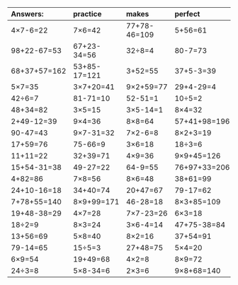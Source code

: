 | Answers: | practice | makes | perfect | ! |
| :--- | :--- | :--- | :--- | :--- |
| 4×7-6=22 | 7×6=42 | 77+78-46=109 | 5+56=61 | 8+49-12=45 | 
| 98+22-67=53 | 67+23-34=56 | 32÷8=4 | 80-7=73 | 60+38+24=122 | 
| 68+37+57=162 | 53+85-17=121 | 3+52=55 | 37+5-3=39 | 91-76=15 | 
| 5×7=35 | 3×7+20=41 | 9×2+59=77 | 29+4-29=4 | 9+12=21 | 
| 42÷6=7 | 81-71=10 | 52-51=1 | 10÷5=2 | 25÷5=5 | 
| 48+34=82 | 3×5=15 | 3×5-14=1 | 8×4=32 | 6×4+21=45 | 
| 2+49-12=39 | 9×4=36 | 8×8=64 | 57+41+98=196 | 9×2=18 | 
| 90-47=43 | 9×7-31=32 | 7×2-6=8 | 8×2+3=19 | 19+34-49=4 | 
| 17+59=76 | 75-66=9 | 3×6=18 | 18÷3=6 | 33+41=74 | 
| 11+11=22 | 32+39=71 | 4×9=36 | 9×9+45=126 | 45+80-54=71 | 
| 15+54-31=38 | 49-27=22 | 64-9=55 | 76+97+33=206 | 5×4-17=3 | 
| 4+82=86 | 7×8=56 | 8×6=48 | 38+61=99 | 24÷6=4 | 
| 24+10-16=18 | 34+40=74 | 20+47=67 | 79-17=62 | 9×7=63 | 
| 7+78+55=140 | 8×9+99=171 | 46-28=18 | 8×3+85=109 | 97-35=62 | 
| 19+48-38=29 | 4×7=28 | 7×7-23=26 | 6×3=18 | 6×7=42 | 
| 18÷2=9 | 8×3=24 | 3×6-4=14 | 47+75-38=84 | 7+35+71=113 | 
| 13+56=69 | 5×8=40 | 8×2=16 | 37+54=91 | 5×3=15 | 
| 79-14=65 | 15÷5=3 | 27+48=75 | 5×4=20 | 8+30=38 | 
| 6×9=54 | 19+49=68 | 4×2=8 | 8×9=72 | 19+2=21 | 
| 24÷3=8 | 5×8-34=6 | 2×3=6 | 9×8+68=140 | 5+77-10=72 | 
